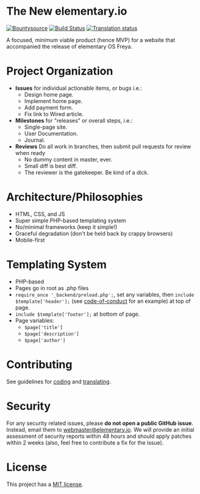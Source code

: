 The New elementary.io
================

[![Bountysource](https://www.bountysource.com/badge/tracker?tracker_id=10548672)](https://www.bountysource.com/trackers/10548672-elementary-website)
[![Build Status](https://travis-ci.org/elementary/website.svg?branch=master)](https://travis-ci.org/elementary/website)
[![Translation status](https://l10n.elementary.io/widgets/website/-/svg-badge.svg)](https://l10n.elementary.io/engage/website/?utm_source=widget)

A focused, minimum viable product (hence MVP) for a website that accompanied the release of elementary OS Freya.

Project Organization
====================

* **Issues** for individual actionable items, or bugs i.e.:
  * Design home page.
  * Implement home page.
  * Add payment form.
  * Fix link to Wired article.
* **Milestones** for "releases" or overall steps, i.e.:
  * Single-page site.
  * User Documentation.
  * Journal.
* **Reviews** Do all work in branches, then submit pull requests for review when ready
  * No dummy content in master, ever.
  * Small diff is best diff.
  * The reviewer is the gatekeeper. Be kind of a dick.


Architecture/Philosophies
=========================

* HTML, CSS, and JS
* Super simple PHP-based templating system
* No/minimal frameworks (keep it simple!)
* Graceful degradation (don't be held back by crappy browsers)
* Mobile-first


Templating System
=================

* PHP-based
* Pages go in root as .php files
* `require_once '_backend/preload.php';`, set any variables, then `include $template['header'];` (see [code-of-conduct](https://github.com/elementary/website/blob/master/code-of-conduct.php) for an example) at top of page.
* `include $template['footer'];` at bottom of page.
* Page variables:
  * `$page['title']`
  * `$page['description']`
  * `$page['author']`

Contributing
============

See guidelines for [coding](https://github.com/elementary/website/blob/master/.github/CONTRIBUTING.md) and [translating](https://github.com/elementary/website/blob/master/TRANSLATE.md).

Security
========

For any security related issues, please **do not open a public GitHub issue**. Instead, email them to [webmaster@elementary.io](mailto:webmaster@elementary.io). We will provide an initial assessment of security reports within 48 hours and should apply patches within 2 weeks (also, feel free to contribute a fix for the issue).

License
=======

This project has a [MIT license](LICENSE.md).

